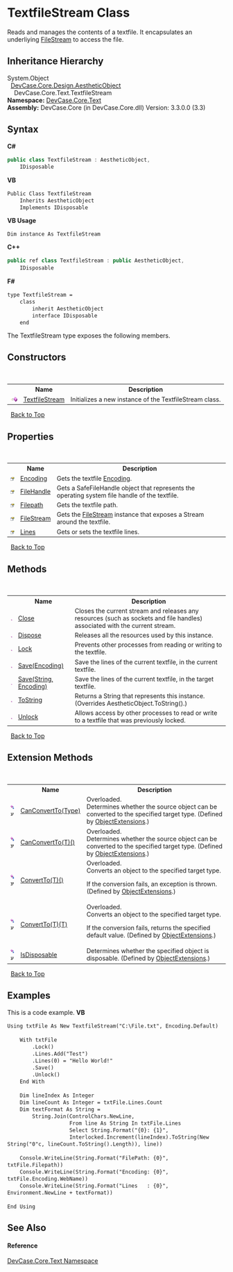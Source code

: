 # TextfileStream Class
 

Reads and manages the contents of a textfile. It encapsulates an underliying <a href="P_DevCase_Core_Text_TextfileStream_FileStream">FileStream</a> to access the file.


## Inheritance Hierarchy
System.Object<br />&nbsp;&nbsp;<a href="T_DevCase_Core_Design_AestheticObject">DevCase.Core.Design.AestheticObject</a><br />&nbsp;&nbsp;&nbsp;&nbsp;DevCase.Core.Text.TextfileStream<br />
**Namespace:**&nbsp;<a href="N_DevCase_Core_Text">DevCase.Core.Text</a><br />**Assembly:**&nbsp;DevCase.Core (in DevCase.Core.dll) Version: 3.3.0.0 (3.3)

## Syntax

**C#**<br />
``` C#
public class TextfileStream : AestheticObject, 
	IDisposable
```

**VB**<br />
``` VB
Public Class TextfileStream
	Inherits AestheticObject
	Implements IDisposable
```

**VB Usage**<br />
``` VB Usage
Dim instance As TextfileStream
```

**C++**<br />
``` C++
public ref class TextfileStream : public AestheticObject, 
	IDisposable
```

**F#**<br />
``` F#
type TextfileStream =  
    class
        inherit AestheticObject
        interface IDisposable
    end
```

The TextfileStream type exposes the following members.


## Constructors
&nbsp;<table><tr><th></th><th>Name</th><th>Description</th></tr><tr><td>![Public method](media/pubmethod.gif "Public method")</td><td><a href="M_DevCase_Core_Text_TextfileStream__ctor">TextfileStream</a></td><td>
Initializes a new instance of the TextfileStream class.</td></tr></table>&nbsp;
<a href="#textfilestream-class">Back to Top</a>

## Properties
&nbsp;<table><tr><th></th><th>Name</th><th>Description</th></tr><tr><td>![Public property](media/pubproperty.gif "Public property")</td><td><a href="P_DevCase_Core_Text_TextfileStream_Encoding">Encoding</a></td><td>
Gets the textfile <a href="P_DevCase_Core_Text_TextfileStream_Encoding">Encoding</a>.</td></tr><tr><td>![Public property](media/pubproperty.gif "Public property")</td><td><a href="P_DevCase_Core_Text_TextfileStream_FileHandle">FileHandle</a></td><td>
Gets a SafeFileHandle object that represents the operating system file handle of the textfile.</td></tr><tr><td>![Public property](media/pubproperty.gif "Public property")</td><td><a href="P_DevCase_Core_Text_TextfileStream_Filepath">Filepath</a></td><td>
Gets the textfile path.</td></tr><tr><td>![Public property](media/pubproperty.gif "Public property")</td><td><a href="P_DevCase_Core_Text_TextfileStream_FileStream">FileStream</a></td><td>
Gets the <a href="P_DevCase_Core_Text_TextfileStream_FileStream">FileStream</a> instance that exposes a Stream around the textfile.</td></tr><tr><td>![Public property](media/pubproperty.gif "Public property")</td><td><a href="P_DevCase_Core_Text_TextfileStream_Lines">Lines</a></td><td>
Gets or sets the textfile lines.</td></tr></table>&nbsp;
<a href="#textfilestream-class">Back to Top</a>

## Methods
&nbsp;<table><tr><th></th><th>Name</th><th>Description</th></tr><tr><td>![Public method](media/pubmethod.gif "Public method")</td><td><a href="M_DevCase_Core_Text_TextfileStream_Close">Close</a></td><td>
Closes the current stream and releases any resources (such as sockets and file handles) associated with the current stream.</td></tr><tr><td>![Public method](media/pubmethod.gif "Public method")</td><td><a href="M_DevCase_Core_Text_TextfileStream_Dispose">Dispose</a></td><td>
Releases all the resources used by this instance.</td></tr><tr><td>![Public method](media/pubmethod.gif "Public method")</td><td><a href="M_DevCase_Core_Text_TextfileStream_Lock">Lock</a></td><td>
Prevents other processes from reading or writing to the textfile.</td></tr><tr><td>![Public method](media/pubmethod.gif "Public method")</td><td><a href="M_DevCase_Core_Text_TextfileStream_Save_1">Save(Encoding)</a></td><td>
Save the lines of the current textfile, in the current textfile.</td></tr><tr><td>![Public method](media/pubmethod.gif "Public method")</td><td><a href="M_DevCase_Core_Text_TextfileStream_Save">Save(String, Encoding)</a></td><td>
Save the lines of the current textfile, in the target textfile.</td></tr><tr><td>![Public method](media/pubmethod.gif "Public method")</td><td><a href="M_DevCase_Core_Text_TextfileStream_ToString">ToString</a></td><td>
Returns a String that represents this instance.
 (Overrides AestheticObject.ToString().)</td></tr><tr><td>![Public method](media/pubmethod.gif "Public method")</td><td><a href="M_DevCase_Core_Text_TextfileStream_Unlock">Unlock</a></td><td>
Allows access by other processes to read or write to a textfile that was previously locked.</td></tr></table>&nbsp;
<a href="#textfilestream-class">Back to Top</a>

## Extension Methods
&nbsp;<table><tr><th></th><th>Name</th><th>Description</th></tr><tr><td>![Public Extension Method](media/pubextension.gif "Public Extension Method")![Code example](media/CodeExample.png "Code example")</td><td><a href="M_DevCase_Core_Extensions_Object_ObjectExtensions_CanConvertTo">CanConvertTo(Type)</a></td><td>Overloaded.  
Determines whether the source object can be converted to the specified target type.
 (Defined by <a href="T_DevCase_Core_Extensions_Object_ObjectExtensions">ObjectExtensions</a>.)</td></tr><tr><td>![Public Extension Method](media/pubextension.gif "Public Extension Method")![Code example](media/CodeExample.png "Code example")</td><td><a href="M_DevCase_Core_Extensions_Object_ObjectExtensions_CanConvertTo__1">CanConvertTo(T)()</a></td><td>Overloaded.  
Determines whether the source object can be converted to the specified target type.
 (Defined by <a href="T_DevCase_Core_Extensions_Object_ObjectExtensions">ObjectExtensions</a>.)</td></tr><tr><td>![Public Extension Method](media/pubextension.gif "Public Extension Method")![Code example](media/CodeExample.png "Code example")</td><td><a href="M_DevCase_Core_Extensions_Object_ObjectExtensions_ConvertTo__1">ConvertTo(T)()</a></td><td>Overloaded.  
Converts an object to the specified target type. 

 If the conversion fails, an exception is thrown.
 (Defined by <a href="T_DevCase_Core_Extensions_Object_ObjectExtensions">ObjectExtensions</a>.)</td></tr><tr><td>![Public Extension Method](media/pubextension.gif "Public Extension Method")![Code example](media/CodeExample.png "Code example")</td><td><a href="M_DevCase_Core_Extensions_Object_ObjectExtensions_ConvertTo__1_1">ConvertTo(T)(T)</a></td><td>Overloaded.  
Converts an object to the specified target type. 

 If the conversion fails, returns the specified default value.
 (Defined by <a href="T_DevCase_Core_Extensions_Object_ObjectExtensions">ObjectExtensions</a>.)</td></tr><tr><td>![Public Extension Method](media/pubextension.gif "Public Extension Method")![Code example](media/CodeExample.png "Code example")</td><td><a href="M_DevCase_Core_Extensions_Object_ObjectExtensions_IsDisposable">IsDisposable</a></td><td>
Determines whether the specified object is disposable.
 (Defined by <a href="T_DevCase_Core_Extensions_Object_ObjectExtensions">ObjectExtensions</a>.)</td></tr></table>&nbsp;
<a href="#textfilestream-class">Back to Top</a>

## Examples
This is a code example. 
**VB**<br />
``` VB
Using txtFile As New TextfileStream("C:\File.txt", Encoding.Default)

    With txtFile
        .Lock()
        .Lines.Add("Test")
        .Lines(0) = "Hello World!"
        .Save()
        .Unlock()
    End With

    Dim lineIndex As Integer
    Dim lineCount As Integer = txtFile.Lines.Count
    Dim textFormat As String =
        String.Join(ControlChars.NewLine,
                    From line As String In txtFile.Lines
                    Select String.Format("{0}: {1}",
                    Interlocked.Increment(lineIndex).ToString(New String("0"c, lineCount.ToString().Length)), line))

    Console.WriteLine(String.Format("FilePath: {0}", txtFile.Filepath))
    Console.WriteLine(String.Format("Encoding: {0}", txtFile.Encoding.WebName))
    Console.WriteLine(String.Format("Lines   : {0}", Environment.NewLine + textFormat))

End Using
```


## See Also


#### Reference
<a href="N_DevCase_Core_Text">DevCase.Core.Text Namespace</a><br />